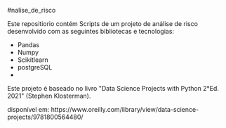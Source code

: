 #nalise_de_risco
<p>Este repositiorio contém Scripts de um projeto de análise de risco desenvolvido com as seguintes bibliotecas e tecnologias:
<ul>
<li>Pandas</li>
<li>Numpy</li>
<li>Scikitlearn</li>
<li>postgreSQL</li>
<li><Psycopg2</li>
</ul>

<p> Este projeto é baseado no livro "Data Science Projects with Python 2°Ed. 2021" (Stephen Klosterman).
<p>disponível em: https://www.oreilly.com/library/view/data-science-projects/9781800564480/</p>
